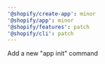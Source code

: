 ```yaml
---
'@shopify/create-app': minor
'@shopify/app': minor
'@shopify/features': patch
'@shopify/cli': patch
---
```


Add a new "app init" command
